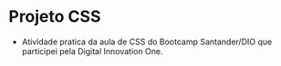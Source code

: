 # Projeto CSS

- Atividade pratica da aula de CSS do Bootcamp Santander/DIO que participei pela Digital Innovation One.
